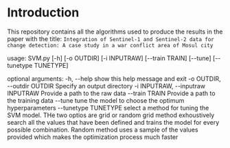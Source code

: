 # Introduction

This repository contains all the algorithms used to produce the results in the paper with the title: `Integration of Sentinel-1 and Sentinel-2 data for change detection: A case study in a war conflict area of Mosul city`


usage: SVM.py [-h] 
              [-o OUTDIR] 
              [-i INPUTRAW] 
              [--train TRAIN] 
              [--tune] 
              [--tunetype TUNETYPE]

optional arguments:
  -h, --help            show this help message and exit
  -o OUTDIR, --outdir OUTDIR
                        Specify an output directory
  -i INPUTRAW, --inputraw INPUTRAW
                        Provide a path to the raw data
  --train TRAIN         Provide a path to the training data
  --tune                tune the model to choose the optimum hyperparameters
  --tunetype TUNETYPE   select a method for tuning the SVM model. THe two optios are grid or random grid method exhoustively 
                        search all the values that have  been defined and trains the model for every possible combination. 
                        Random method uses a sample of the values provided which makes the optimization process much faster

